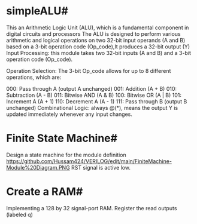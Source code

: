 # simpleALU#
This an Arithmetic Logic Unit (ALU), which is a fundamental component in digital circuits and processors
The ALU is designed to perform various arithmetic and logical operations on two 32-bit input operands (A and B) based on a 3-bit operation code (Op_code),It produces a 32-bit output (Y)
Input Processing: this module takes two 32-bit inputs (A and B) and a 3-bit operation code (Op_code).

Operation Selection: The 3-bit Op_code allows for up to 8 different operations, which are:

000: Pass through A (output A unchanged)
001: Addition (A + B)
010: Subtraction (A - B)
011: Bitwise AND (A & B)
100: Bitwise OR (A | B)
101: Increment A (A + 1)
110: Decrement A (A - 1)
111: Pass through B (output B unchanged)
Combinational Logic: always @(*), means the output Y is updated immediately whenever any input changes.

# Finite State Machine#
Design  a state machine for the module definition  
https://github.com/Hussam424/VERILOG/edit/main/FiniteMachine-Module%20Diagram.PNG
 RST signal is active low.


 # Create a RAM#
Implementing a 128 by 32 signal-port RAM. Register the read outputs (labeled q) 